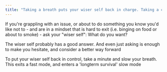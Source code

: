 ```yaml
---
title: "Taking a breath puts your wiser self back in charge. Taking a conscious breath allows you to live as you want to."
---
```

If you're grappling with an issue, or about to do something you know you'd like not to - and are in a mindset that is hard to exit (i.e. binging on food or about to smoke) - ask your "wiser self": What do you want?

The wiser self probably has a good answer. And even just asking is enough to make you hesitate, and consider a better way forward

To put your wiser self back in control, take a minute and slow your breath. This exits a fast mode, and enters a 'longterm survival' slow mode